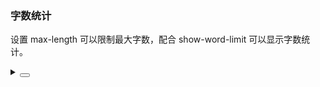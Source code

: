 ### 字数统计

设置 <yc-tag>max-length</yc-tag> 可以限制最大字数，配合 <yc-tag>show-word-limit</yc-tag> 可以显示字数统计。

<div class="cell-demo vp-raw">
  <yc-space
    direction="vertical"
    size="large"
    fill>
    <yc-textarea
      placeholder="Please enter something"
      :max-length="10"
      allow-clear
      show-word-limit />
    <yc-textarea
      placeholder="Please enter something"
      :max-length="{ length: 10, errorOnly: true }"
      allow-clear
      show-word-limit />
  </yc-space>
</div>

<details>
<summary>
 <button class="code-btn"  >
    <icon-code />
 </button>
</summary>

```vue
<template>
  <yc-space
    direction="vertical"
    size="large"
    fill>
    <yc-textarea
      placeholder="Please enter something"
      :max-length="10"
      allow-clear
      show-word-limit />
    <yc-textarea
      placeholder="Please enter something"
      :max-length="{ length: 10, errorOnly: true }"
      allow-clear
      show-word-limit />
  </yc-space>
</template>
```

</details>
